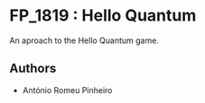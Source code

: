 # FP_1819 : Hello Quantum

An aproach to the Hello Quantum game.

## Authors

* António Romeu Pinheiro
